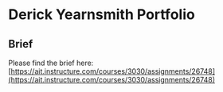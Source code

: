 # Derick Yearnsmith Portfolio

## Brief

Please find the brief here: [https://ait.instructure.com/courses/3030/assignments/26748](https://ait.instructure.com/courses/3030/assignments/26748)
